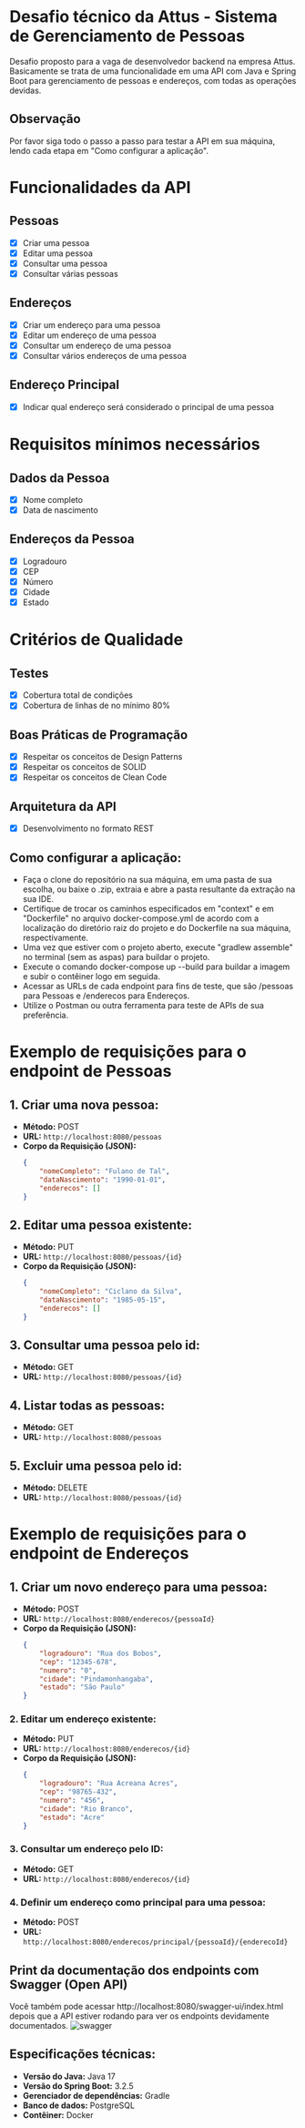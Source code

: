 # Desafio técnico da Attus - Sistema de Gerenciamento de Pessoas

Desafio proposto para a vaga de desenvolvedor backend na empresa Attus. Basicamente se trata de uma funcionalidade em uma API com Java e Spring Boot para gerenciamento de pessoas e endereços, com todas as operações devidas.

## Observação

Por favor siga todo o passo a passo para testar a API em sua máquina, lendo cada etapa em "Como configurar a aplicação".


# Funcionalidades da API

## Pessoas
- [x] Criar uma pessoa
- [x] Editar uma pessoa
- [x] Consultar uma pessoa
- [x] Consultar várias pessoas

## Endereços
- [x] Criar um endereço para uma pessoa
- [x] Editar um endereço de uma pessoa
- [x] Consultar um endereço de uma pessoa
- [x] Consultar vários endereços de uma pessoa

## Endereço Principal
- [x] Indicar qual endereço será considerado o principal de uma pessoa


# Requisitos mínimos necessários

## Dados da Pessoa
- [x] Nome completo
- [x] Data de nascimento

## Endereços da Pessoa
- [x] Logradouro
- [x] CEP
- [x] Número
- [x] Cidade
- [x] Estado

# Critérios de Qualidade

## Testes
- [x] Cobertura total de condições
- [x] Cobertura de linhas de no mínimo 80%

## Boas Práticas de Programação
- [x] Respeitar os conceitos de Design Patterns
- [x] Respeitar os conceitos de SOLID
- [x] Respeitar os conceitos de Clean Code

## Arquitetura da API
- [x] Desenvolvimento no formato REST


## Como configurar a aplicação:

- Faça o clone do repositório na sua máquina, em uma pasta de sua escolha, ou baixe o .zip, extraia e abre a pasta resultante da extração na sua IDE.
- Certifique de trocar os caminhos especificados em "context" e em "Dockerfile" no arquivo docker-compose.yml de acordo com a localização do diretório raiz do projeto e do Dockerfile na sua máquina, respectivamente.
- Uma vez que estiver com o projeto aberto, execute "gradlew assemble" no terminal (sem as aspas) para buildar o projeto.
- Execute o comando docker-compose up --build para buildar a imagem e subir o contêiner logo em seguida.
- Acessar as URLs de cada endpoint para fins de teste, que são /pessoas para Pessoas e /enderecos para Endereços.
- Utilize o Postman ou outra ferramenta para teste de APIs de sua preferência.

# Exemplo de requisições para o endpoint de Pessoas

## 1. Criar uma nova pessoa:

- **Método:** POST
- **URL:** `http://localhost:8080/pessoas`
- **Corpo da Requisição (JSON):**
  ```json
  {
      "nomeCompleto": "Fulano de Tal",
      "dataNascimento": "1990-01-01",
      "enderecos": []
  }

## 2. Editar uma pessoa existente:

- **Método:** PUT
- **URL:** `http://localhost:8080/pessoas/{id}`
- **Corpo da Requisição (JSON):**
  ```json
  {
      "nomeCompleto": "Ciclano da Silva",
      "dataNascimento": "1985-05-15",
      "enderecos": []
  }
  
## 3. Consultar uma pessoa pelo id:
- **Método:** GET
- **URL:** `http://localhost:8080/pessoas/{id}`

## 4. Listar todas as pessoas:
- **Método:** GET
- **URL:** `http://localhost:8080/pessoas`


## 5. Excluir uma pessoa pelo id:
- **Método:** DELETE
- **URL:** `http://localhost:8080/pessoas/{id}`


# Exemplo de requisições para o endpoint de Endereços


## 1. Criar um novo endereço para uma pessoa:

- **Método:** POST
- **URL:** `http://localhost:8080/enderecos/{pessoaId}`
- **Corpo da Requisição (JSON):**
  ```json
  {
      "logradouro": "Rua dos Bobos",
      "cep": "12345-678",
      "numero": "0",
      "cidade": "Pindamonhangaba",
      "estado": "São Paulo"
  }

### 2. Editar um endereço existente:

- **Método:** PUT
- **URL:** `http://localhost:8080/enderecos/{id}`
- **Corpo da Requisição (JSON):**
  ```json
  {
      "logradouro": "Rua Acreana Acres",
      "cep": "98765-432",
      "numero": "456",
      "cidade": "Rio Branco",
      "estado": "Acre"
  }

### 3. Consultar um endereço pelo ID:

- **Método:** GET
- **URL:** `http://localhost:8080/enderecos/{id}`

### 4. Definir um endereço como principal para uma pessoa:

- **Método:** POST
- **URL:** `http://localhost:8080/enderecos/principal/{pessoaId}/{enderecoId}`


## Print da documentação dos endpoints com Swagger (Open API)
Você também pode acessar http://localhost:8080/swagger-ui/index.html depois que a API estiver rodando para ver os endpoints devidamente documentados.
![swagger](https://github.com/josericardo0/attus_gerenciamento_pessoas/assets/92414548/3fcfc97a-5822-44ab-ac00-1dcfe7be693f)

## Especificações técnicas:

- **Versão do Java:** Java 17
- **Versão do Spring Boot:** 3.2.5
- **Gerenciador de dependências:** Gradle
- **Banco de dados:** PostgreSQL
- **Contêiner:** Docker
